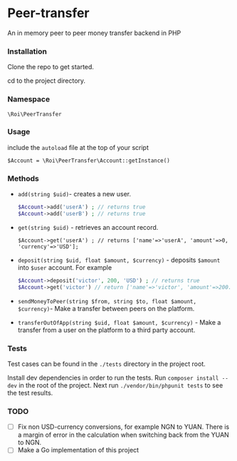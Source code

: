 # Peer-transfer

An in memory peer to peer money transfer backend in PHP

### Installation

Clone the repo to get started.

cd to the project directory.

### Namespace

`\Roi\PeerTransfer`

### Usage

include the `autoload` file at the top of your script

`$Account = \Roi\PeerTransfer\Account::getInstance()`

### Methods

* `add(string $uid)`- creates a new user.

  ```php
  $Account->add('userA') ; // returns true
  $Account->add('userB') ; // returns true
  ```



* `get(string $uid)` - retrieves an account record.

  ```
  $Account->get('userA') ; // returns ['name'=>'userA', 'amount'=>0, 'currency'=>'USD'];
  ```



* `deposit(string $uid, float $amount, $currency)` - deposits `$amount` into `$user` account. For example

  ```php
  $Account->deposit('victor', 200, 'USD') ; // returns true
  $Account->get('victor') // return ['name'=>'victor', 'amount'=>200.00, 'balance'=>['USD'=>200, 'NGN'=>0, 'YUAN'=>0, 'YEN'=>0] ;
  ```

* `sendMoneyToPeer(string $from, string $to, float $amount, $currency)`- Make a transfer between peers on the platform.

* `transferOutOfApp(string $uid, float $amount, $currency)` - Make a transfer from a user on the platform to a third party account.

### Tests

Test cases can be found in the `./tests` directory in the project root.

Install dev dependencies in order to run the tests. Run `composer install --dev`  in the root of the project. Next run `./vendor/bin/phpunit tests` to see the test results.



### TODO

- [ ] Fix non USD-currency conversions, for example NGN to YUAN. There is a margin of error in the calculation when switching back from the YUAN to NGN.
- [ ] Make a Go implementation of this project
